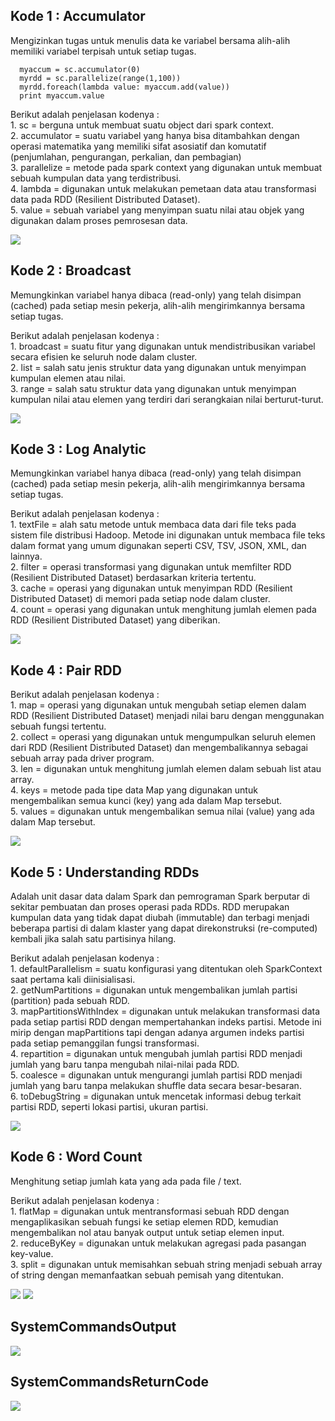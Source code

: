 <h2>Kode 1 : Accumulator</h2>
<p>Mengizinkan tugas untuk menulis data ke variabel bersama alih-alih memiliki variabel terpisah untuk setiap tugas. </p>

      myaccum = sc.accumulator(0)
      myrdd = sc.parallelize(range(1,100))
      myrdd.foreach(lambda value: myaccum.add(value))
      print myaccum.value

<p>Berikut adalah penjelasan kodenya : <br>
 1. sc = berguna untuk membuat suatu object dari spark context.<br>
 2. accumulator = suatu variabel yang hanya bisa ditambahkan dengan operasi matematika yang memiliki sifat asosiatif dan komutatif (penjumlahan, pengurangan, perkalian, dan pembagian)<br>
 3. parallelize = metode pada spark context yang digunakan untuk membuat sebuah kumpulan data yang terdistribusi.<br>
 4. lambda = digunakan untuk melakukan pemetaan data atau transformasi data pada RDD (Resilient Distributed Dataset).<br>
 5. value = sebuah variabel yang menyimpan suatu nilai atau objek yang digunakan dalam proses pemrosesan data.<br>
</p>
<img src="https://github.com/2azmi2/Tugas-Big-Data/blob/main/accumulator_azmi.png")>

<h2>Kode 2 : Broadcast</h2>
<p>Memungkinkan variabel hanya dibaca (read-only) yang telah disimpan (cached) pada setiap mesin pekerja, alih-alih mengirimkannya bersama setiap tugas.</p>
<p>Berikut adalah penjelasan kodenya : <br>
 1. broadcast = suatu fitur yang digunakan untuk mendistribusikan variabel secara efisien ke seluruh node dalam cluster.<br>
 2. list = salah satu jenis struktur data yang digunakan untuk menyimpan kumpulan elemen atau nilai.<br>
 3. range = salah satu struktur data yang digunakan untuk menyimpan kumpulan nilai atau elemen yang terdiri dari serangkaian nilai berturut-turut.<br>
</p>
<img src="https://github.com/2azmi2/Tugas-Big-Data/blob/main/broadcast_azmi.png">

<h2>Kode 3 : Log Analytic</h2>
<p>Memungkinkan variabel hanya dibaca (read-only) yang telah disimpan (cached) pada setiap mesin pekerja, alih-alih mengirimkannya bersama setiap tugas.</p>
<p>Berikut adalah penjelasan kodenya : <br>
 1. textFile = alah satu metode untuk membaca data dari file teks pada sistem file distribusi Hadoop. Metode ini digunakan untuk membaca file teks dalam format yang umum digunakan seperti CSV, TSV, JSON, XML, dan lainnya.<br>
 2. filter = operasi transformasi yang digunakan untuk memfilter RDD (Resilient Distributed Dataset) berdasarkan kriteria tertentu.<br>
 3. cache = operasi yang digunakan untuk menyimpan RDD (Resilient Distributed Dataset) di memori pada setiap node dalam cluster.<br>
 4. count = operasi yang digunakan untuk menghitung jumlah elemen pada RDD (Resilient Distributed Dataset) yang diberikan.<br>
</p>
<img src="https://github.com/2azmi2/Tugas-Big-Data/blob/main/LogAnalitic_azmi.png">

<h2>Kode 4 : Pair RDD</h2>
<p>Berikut adalah penjelasan kodenya : <br>
 1. map = operasi yang digunakan untuk mengubah setiap elemen dalam RDD (Resilient Distributed Dataset) menjadi nilai baru dengan menggunakan sebuah fungsi tertentu.<br>
 2. collect = operasi yang digunakan untuk mengumpulkan seluruh elemen dari RDD (Resilient Distributed Dataset) dan mengembalikannya sebagai sebuah array pada driver program.<br>
 3. len = digunakan untuk menghitung jumlah elemen dalam sebuah list atau array.<br>
 4. keys = metode pada tipe data Map  yang digunakan untuk mengembalikan semua kunci (key) yang ada dalam Map tersebut.<br>
 5. values = digunakan untuk mengembalikan semua nilai (value) yang ada dalam Map tersebut.<br>
</p>
<img src="https://github.com/2azmi2/Tugas-Big-Data/blob/main/PairRDD_azmi.png">

<h2>Kode 5 : Understanding RDDs</h2>
<p>Adalah unit dasar data dalam Spark dan pemrograman Spark berputar di sekitar pembuatan dan proses operasi pada RDDs. RDD merupakan kumpulan data yang tidak dapat diubah (immutable) dan terbagi menjadi beberapa partisi di dalam klaster yang dapat direkonstruksi (re-computed) kembali jika salah satu partisinya hilang.</p>
<p>Berikut adalah penjelasan kodenya : <br>
 1. defaultParallelism = suatu konfigurasi yang ditentukan oleh SparkContext saat pertama kali diinisialisasi.<br>
 2. getNumPartitions = digunakan untuk mengembalikan jumlah partisi (partition) pada sebuah RDD.<br>
 3. mapPartitionsWithIndex = digunakan untuk melakukan transformasi data pada setiap partisi RDD dengan mempertahankan indeks partisi. Metode ini mirip dengan mapPartitions tapi dengan adanya argumen indeks partisi pada setiap pemanggilan fungsi transformasi.<br>
 4. repartition = digunakan untuk mengubah jumlah partisi RDD menjadi jumlah yang baru tanpa mengubah nilai-nilai pada RDD.<br>
 5. coalesce = digunakan untuk mengurangi jumlah partisi RDD menjadi jumlah yang baru tanpa melakukan shuffle data secara besar-besaran.<br>
 6. toDebugString = digunakan untuk mencetak informasi debug terkait partisi RDD, seperti lokasi partisi, ukuran partisi.<br>
</p>
<img src="https://github.com/2azmi2/Tugas-Big-Data/blob/main/UnderstandingRDDs_azmi.png">

<h2>Kode 6 : Word Count</h2>
<p>Menghitung setiap jumlah kata yang ada pada file / text.</p>
<p>Berikut adalah penjelasan kodenya : <br>
 1. flatMap = digunakan untuk mentransformasi sebuah RDD dengan mengaplikasikan sebuah fungsi ke setiap elemen RDD, kemudian mengembalikan nol atau banyak output untuk setiap elemen input.<br>
 2. reduceByKey = digunakan untuk melakukan agregasi pada pasangan key-value.<br>
 3. split = digunakan untuk memisahkan sebuah string menjadi sebuah array of string dengan memanfaatkan sebuah pemisah yang ditentukan.<br>
</p>
<img src="https://github.com/2azmi2/Tugas-Big-Data/blob/main/WordCount1_azmi.png">
<img src="https://github.com/2azmi2/Tugas-Big-Data/blob/main/WordCount2_azmi.png">


<h2>SystemCommandsOutput</h2>
<img src="https://github.com/2azmi2/Tugas-Big-Data/blob/main/SystemCommandsOutput_azmi.png">

<h2>SystemCommandsReturnCode</h2>
<img src="https://github.com/2azmi2/Tugas-Big-Data/blob/main/SystemCommandsReturnCode_azmi.png">

